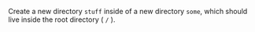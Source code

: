 Create a new directory `stuff` inside of a new directory `some`, which should live
inside the root directory ( `/` ).
